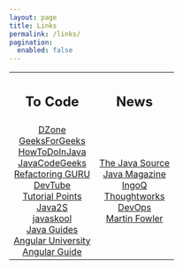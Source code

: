 ```yaml
---
layout: page
title: Links
permalink: /links/
pagination:
  enabled: false
---
```


<table>
<th><center><h2>To Code</h2></center></th>
<th><center><h2>News</h2></center></th>
<tr>
<td>
<center>
<a href="https://dzone.com/">DZone</a><br/>
<a href="https://www.geeksforgeeks.org/">GeeksForGeeks</a><br/>
<a href="https://howtodoinjava.com/">HowToDoInJava</a><br/>
<a href="https://www.javacodegeeks.com/">JavaCodeGeeks</a><br/>
<a href="https://refactoring.guru/">Refactoring GURU</a><br/>
<a href="https://dev.tube/">DevTube</a><br/>
<a href="https://www.tutorialspoint.com/">Tutorial Points</a><br/>
<a href="http://www.java2s.com/">Java2S</a><br/>
<a href="https://www.javaskool.com/">javaskool</a><br/>
<a href="http://www.javaguides.net/">Java Guides</a><br/>
<a href="https://angular-university.io/home">Angular University</a><br/>
<a href="https://angular.io/">Angular Guide</a><br/>
</center>
</td>

<td>
<center>
<a href="https://blogs.oracle.com/java/">The Java Source</a><br/>
<a href="https://fabianafreiredearaujo.wordpress.comhttps://www.oracle.com/technetwork/java/javamagazine/">Java Magazine</a><br/>
<a href="https://www.infoq.com/br">IngoQ</a><br/>
<a href="https://www.thoughtworks.com/pt">Thoughtworks</a><br/>
<a href="https://devops.com/">DevOps</a><br/>
<a href="https://martinfowler.com/">Martin Fowler</a><br/>
</center>
</td>
</tr>
</table>
